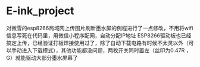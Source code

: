 # E-ink_project
对微雪的esp8266局域网上传图片刷新墨水屏的例程进行了一点修改，不用将wifi信息写死在代码里，用微信小程序配网，自动分配IP地址
ESP8266驱动板也已经搞定上传，已经验证打板焊接使用过了，除了自动下载电路有时候不太灵以外（可以手动进入下载模式），其他功能都没问题，两枚开关同时置左（丝印为0.47R ， G）就能驱动大部分墨水屏幕了
